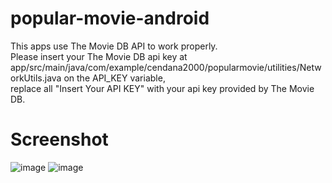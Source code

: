# popular-movie-android

This apps use The Movie DB API to work properly.  
Please insert your The Movie DB api key at app/src/main/java/com/example/cendana2000/popularmovie/utilities/NetworkUtils.java on the API_KEY variable,  
replace all "Insert Your API KEY" with your api key provided by The Movie DB.

# Screenshot
![image](https://user-images.githubusercontent.com/23043839/67489013-04a81980-f69b-11e9-90ae-15d37d7e9037.png)
![image](https://user-images.githubusercontent.com/23043839/67489178-518bf000-f69b-11e9-801c-d04f3010347a.png)

